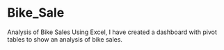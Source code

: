 # Bike_Sale
Analysis of Bike Sales
Using Excel, I have created a dashboard with pivot tables to show an analysis of bike sales.
